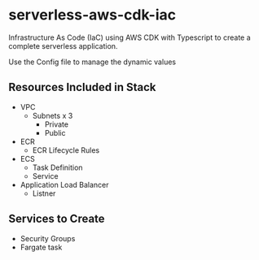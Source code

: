 # serverless-aws-cdk-iac
Infrastructure As Code (IaC) using AWS CDK with Typescript to create a complete serverless application.

Use the Config file to manage the dynamic values

## Resources Included in Stack

- VPC
  - Subnets x 3
    - Private
    - Public
- ECR
  - ECR Lifecycle Rules
- ECS
  - Task Definition
  - Service
- Application Load Balancer
  - Listner


## Services to Create

- Security Groups
- Fargate task
